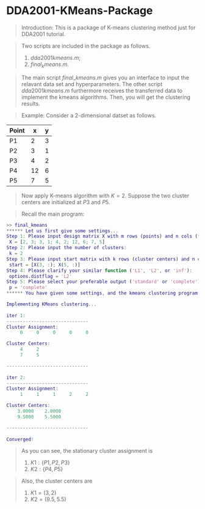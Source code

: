 # DDA2001-KMeans-Package

> Introduction: This is a package of K-means clustering method just for DDA2001 tutorial.  

> Two scripts are included in the package as follows. 
> 1. $dda2001kmeans.m$;
> 2. $final_kmeans.m$.

> The main script $final\_kmeans.m$ gives you an interface to input the relavant data set and hyperparameters. The other script $dda2001kmeans.m$ furthermore receives the transferred data to implement the kmeans algorithms. Then, you will get the clustering results.

> Example: Consider a 2-dimensional datset as follows.

|Point|x|y|
|----|----|----|
|P1|2|3|
|P2|3|1|
|P3|4|2|
|P4|12|6|
|P5|7|5|

> Now apply K-means algorithm with $K = 2$. Suppose the two cluster centers are initialized at $P3$ and $P5$.

> Recall the main program:

```matlab
>> final_kmeans
****** Let us first give some settings...
Step 1: Please input design matrix X with m rows (points) and n cols (features): 
 X = [2, 3; 3, 1; 4, 2; 12, 6; 7, 5]
Step 2: Please input the number of clusters: 
 k = 2
Step 3: Please input start matrix with k rows (cluster centers) and n cols (features): 
 start = [X(3, :); X(5, :)]
Step 4: Please clarify your similar function ('L1', 'L2', or 'inf'): 
 options.distflag = 'L2'
Step 5: Please select your preferable output ('standard' or 'complete'): 
 p = 'complete'
****** You have given some settings, and the kmeans clustering program will start...

Implementing KMeans clustering...
 
iter 1:
------------------------------
Cluster Assignment:
     0     0     0     0     0

Cluster Centers:
     4     2
     7     5

------------------------------
 
iter 2:
------------------------------
Cluster Assignment:
     1     1     1     2     2

Cluster Centers:
    3.0000    2.0000
    9.5000    5.5000

------------------------------
 
Converged!
```

> As you can see, the stationary cluster assignment is
> 1. $K1:\{P1, P2, P3\}$
> 2. $K2:\{P4, P5\}$

> Also, the cluster centers are
> 1. $K1 = (3, 2)$
> 2. $K2 = (9.5, 5.5)$
